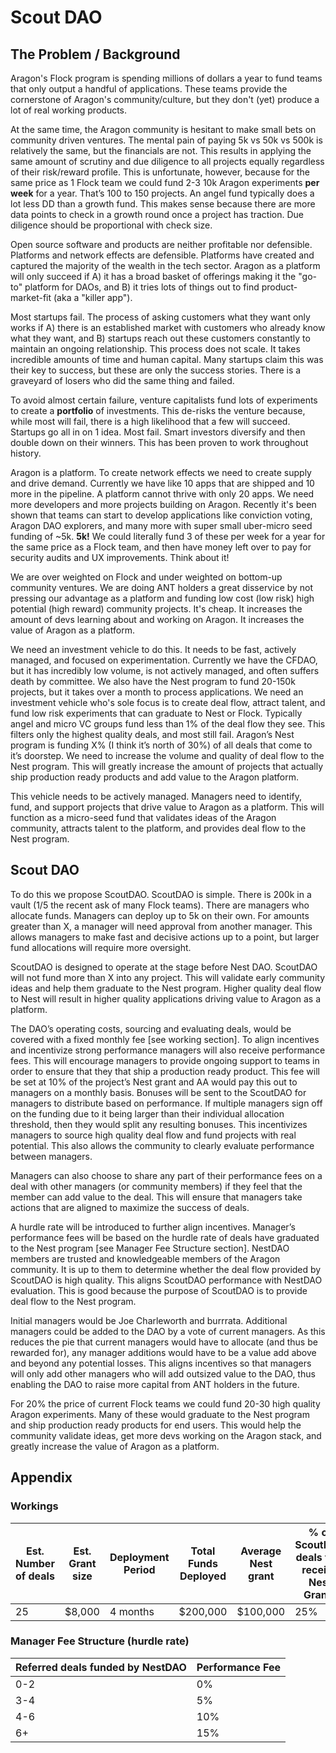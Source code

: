 # Scout DAO

## The Problem / Background 

Aragon's Flock program is spending millions of dollars a year to fund teams that only output a handful of applications. These teams provide the cornerstone of Aragon's community/culture, but they don't (yet) produce a lot of real working products.

At the same time, the Aragon community is hesitant to make small bets on community driven ventures. The mental pain of paying 5k vs 50k vs 500k is relatively the same, but the financials are not. This results in applying the same amount of scrutiny and due diligence to all projects equally regardless of their risk/reward profile. This is unfortunate, however, because for the same price as 1 Flock team we could fund 2-3 10k Aragon experiments **per week** for a year. That’s 100 to 150 projects. An angel fund typically does a lot less DD than a growth fund. This makes sense because there are more data points to check in a growth round once a project has traction. Due diligence should be proportional with check size.

Open source software and products are neither profitable nor defensible. Platforms and network effects are defensible. Platforms have created and captured the majority of the wealth in the tech sector. Aragon as a platform will only succeed if A) it has a broad basket of offerings making it the "go-to" platform for DAOs, and B) it tries lots of things out to find product-market-fit (aka a "killer app").

Most startups fail. The process of asking customers what they want only works if A) there is an established market with customers who already know what they want, and B) startups reach out these customers constantly to maintain an ongoing relationship. This process does not scale. It takes incredible amounts of time and human capital. Many startups claim this was their key to success, but these are only the success stories. There is a graveyard of losers who did the same thing and failed.

To avoid almost certain failure, venture capitalists fund lots of experiments to create a **portfolio** of investments. This de-risks the venture because, while most will fail, there is a high likelihood that a few will succeed. Startups go all in on 1 idea. Most fail. Smart investors diversify and then double down on their winners. This has been proven to work throughout history. 

Aragon is a platform. To create network effects we need to create supply and drive demand. Currently we have like 10 apps that are shipped and 10 more in the pipeline. A platform cannot thrive with only 20 apps. We need more developers and more projects building on Aragon. Recently it's been shown that teams can start to develop applications like conviction voting, Aragon DAO explorers, and many more with super small uber-micro seed funding of ~5k. **5k!** We could literally fund 3 of these per week for a year for the same price as a Flock team, and then have money left over to pay for security audits and UX improvements. Think about it! 

We are over weighted on Flock and under weighted on bottom-up community ventures. We are doing ANT holders a great disservice by not pressing our advantage as a platform and funding low cost (low risk) high potential (high reward) community projects. It's cheap. It increases the amount of devs learning about and working on Aragon. It increases the value of Aragon as a platform.

We need an investment vehicle to do this. It needs to be fast, actively managed, and focused on experimentation. Currently we have the CFDAO, but it has incredibly low volume, is not actively managed, and often suffers death by committee. We also have the Nest program to fund 20-150k projects, but it takes over a month to process applications. We need an investment vehicle who's sole focus is to create deal flow, attract talent, and fund low risk experiments that can graduate to Nest or Flock. Typically angel and micro VC groups fund less than 1% of the deal flow they see. This filters only the highest quality deals, and most still fail. Aragon’s Nest program is funding X% (I think it’s north of 30%) of all deals that come to it’s doorstep. We need to increase the volume and quality of deal flow to the Nest program. This will greatly increase the amount of projects that actually ship production ready products and add value to the Aragon platform.

This vehicle needs to be actively managed. Managers need to identify, fund, and support projects that drive value to Aragon as a platform. This will function as a micro-seed fund that validates ideas of the Aragon community, attracts talent to the platform, and provides deal flow to the Nest program. 

## Scout DAO

To do this we propose ScoutDAO. ScoutDAO is simple. There is 200k in a vault (1/5 the recent ask of many Flock teams). There are managers who allocate funds. Managers can deploy up to 5k on their own. For amounts greater than X, a manager will need approval from another manager. This allows managers to make fast and decisive actions up to a point, but larger fund allocations will require more oversight. 

ScoutDAO is designed to operate at the stage before Nest DAO.  ScoutDAO will not fund more than X into any project. This will validate early community ideas and help them graduate to the Nest program. Higher quality deal flow to Nest will result in higher quality applications driving value to Aragon as a platform. 

The DAO’s operating costs, sourcing and evaluating deals, would be covered with a fixed monthly fee [see working section]. To align incentives and incentivize strong performance managers will also receive performance fees.  This will encourage managers to provide ongoing support to teams in order to ensure that they that ship a production ready product. This fee will be set at 10% of the project’s Nest grant and AA would pay this out to managers on a monthly basis. Bonuses will be sent to the ScoutDAO for managers to distribute based on performance. If multiple managers sign off on the funding due to it being larger than their individual allocation threshold, then they would split any resulting bonuses. This incentivizes managers to source high quality deal flow and fund projects with real potential. This also allows the community to clearly evaluate performance between managers.

Managers can also choose to share any part of their performance fees on a deal with other managers (or community members) if they feel that the member can add value to the deal. This will ensure that managers take actions that are aligned to maximize the success of deals. 

A hurdle rate will be introduced to further align incentives. Manager’s performance fees will be based on the hurdle rate of deals have graduated to the Nest program [see Manager Fee Structure section]. NestDAO members are trusted and knowledgeable members of the Aragon community. It is up to them to determine whether the deal flow provided by ScoutDAO is high quality. This aligns ScoutDAO performance with NestDAO evaluation. This is good because the purpose of ScoutDAO is to provide deal flow to the Nest program. 

Initial managers would be Joe Charleworth and burrrata. Additional managers could be added to the DAO by a vote of current managers. As this reduces the pie that current managers would have to allocate (and thus be rewarded for), any manager additions would have to be a value add above and beyond any potential losses. This aligns incentives so that managers will only add other managers who will add outsized value to the DAO, thus enabling the DAO to raise more capital from ANT holders in the future. 

For 20% the price of current Flock teams we could fund 20-30 high quality Aragon experiments. Many of these would graduate to the Nest program and ship production ready products for end users. This would help the community validate ideas, get more devs working on the Aragon stack, and greatly increase the value of Aragon as a platform. 

## Appendix

### Workings

| Est. Number of deals | Est. Grant size | Deployment Period | Total Funds Deployed | Average Nest grant | % of ScoutDAO deals that receive Nest Grants | Performance Fee (@10%) |
|---|---|---|---|---|---|---|
| 25 | $8,000 | 4 months | $200,000 | $100,000 | 25% | $62,500 |

### Manager Fee Structure (hurdle rate)

| Referred deals funded by NestDAO   | Performance Fee  |
|---|---|
| 0-2  | 0%  |
| 3-4  | 5%  |
| 4-6  | 10%  |
| 6+  | 15%  |

